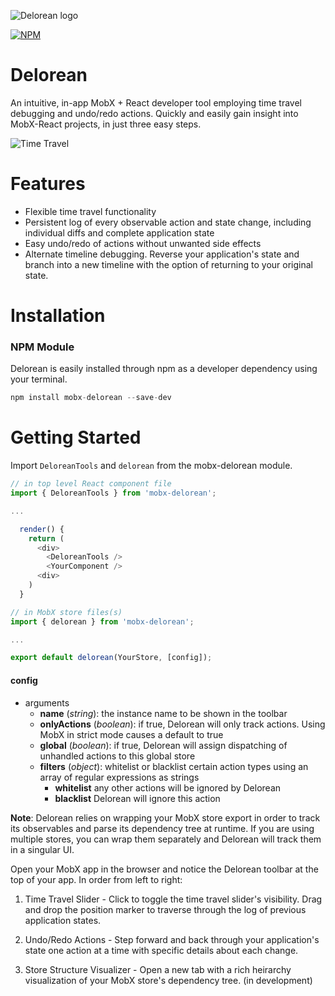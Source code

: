 ![Delorean logo](https://github.com/BrascoJS/delorean/blob/master/assets/deloreanLogo.png)

[![NPM](https://nodei.co/npm/mobx-delorean.png?compact=true)](https://npmjs.org/package/mobx-delorean)


# Delorean
An intuitive, in-app MobX + React developer tool employing time travel debugging and undo/redo actions. Quickly and easily gain insight into MobX-React projects, in just three easy steps.

![Time Travel](https://github.com/BrascoJS/delorean/blob/master/assets/timeTravel.gif "Delorean time travel")

# Features
- Flexible time travel functionality
- Persistent log of every observable action and state change, including individual diffs and complete application state
- Easy undo/redo of actions without unwanted side effects
- Alternate timeline debugging. Reverse your application's state and branch into a new timeline with the option of returning to your original state.

# Installation

### NPM Module
Delorean is easily installed through npm as a developer dependency using your terminal.

```javascript
npm install mobx-delorean --save-dev
```

# Getting Started
Import `DeloreanTools` and `delorean` from the mobx-delorean module.

```javascript
// in top level React component file
import { DeloreanTools } from 'mobx-delorean';

...

  render() {
    return (
      <div>
        <DeloreanTools />
        <YourComponent />
      <div>
    )
  }
```

```javascript
// in MobX store files(s)
import { delorean } from 'mobx-delorean';

...

export default delorean(YourStore, [config]);
```

#### config
  - arguments
    - **name** (*string*): the instance name to be shown in the toolbar
    - **onlyActions** (*boolean*): if true, Delorean will only track actions. Using MobX in strict mode causes a default to true
    - **global** (*boolean*): if true, Delorean will assign dispatching of unhandled actions to this global store
    - **filters** (*object*): whitelist or blacklist certain action types using an array of regular expressions as strings
      - **whitelist** any other actions will be ignored by Delorean
      - **blacklist** Delorean will ignore this action
      
__Note__: Delorean relies on wrapping your MobX store export in order to track its observables and parse its dependency tree at runtime. If you are using multiple stores, you can wrap them separately and Delorean will track them in a singular UI.

Open your MobX app in the browser and notice the Delorean toolbar at the top of your app. In order from left to right:

1) Time Travel Slider - Click to toggle the time travel slider's visibility. Drag and drop the position marker to traverse through the log of previous application states.

2) Undo/Redo Actions - Step forward and back through your application's state one action at a time with specific details about each change.

3) Store Structure Visualizer - Open a new tab with a rich heirarchy visualization of your MobX store's dependency tree. (in development)
